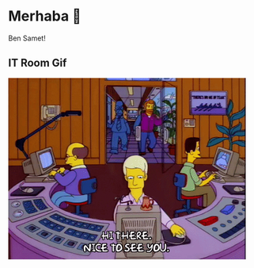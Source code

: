 # Merhaba 👋
Ben Samet!

## IT Room Gif
![IT Room Hello](https://raw.githubusercontent.com/esbiskin/esbiskin/ana/68747470733a2f2f6d656469612e67697068792e636f6d2f6d656469612f336f364d626d3959425830327755557570572f67697068792e676966.gif)
